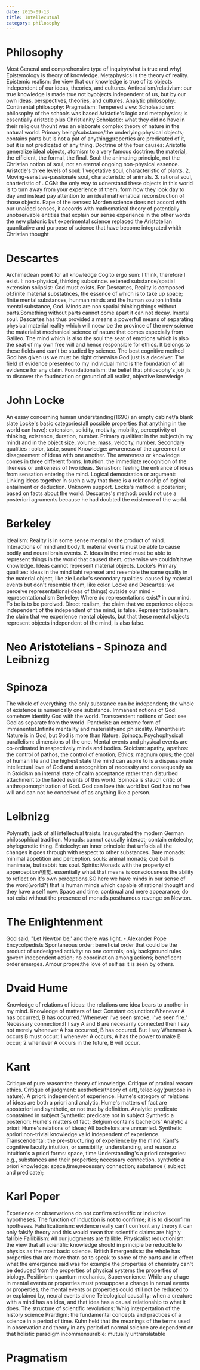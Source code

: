 ```yaml
---
date: 2015-09-13
title: Intellecutual
category: philosophy
---
```


# Philosophy
Most General and comprehensive type of inquiry(what is true and why)
Epistemology is theory of knowledge.
Metaphysics is the theory of reality.
Epistemic realism: the view that our knowledge is true of its objects independent of our ideas, theories, and cultures.
Antirealism/relativism: our true knowledge is made true not byobjects independent of us, but by our own ideas, perspectives, theories, and cultures.
Analytic philosophy:
Continental philosophy:
Pragmatism:
Tempered view:
Scholasticism: philosophy of the schools was based Aristotle's logic and metaphysics; is essentially aristotle plus Christianity
Scholastic: what they did no have in their religious thouht was an elaborate complex theory of nature in the natural world.
Primary being/substance/the underlying:physical objects; contains parts but is not a pat of anything;properties are predicated of it, but it is not predicated of any thing.
Doctrine of the four causes: Aristotle generalize ideal objects, atomism to a very famous doctrine: the material, the efficient, the formal, the final.
Soul: the animating principle, not the Christian notion of soul, not an eternal ongoing non-physical essence.
Aristotle's three levels of soul: 1 vegetative soul, characteristic of plants. 2. Moving-senstive-passionate soul, characteristic of animals. 3. rational soul, charteristic of .
CGN: the only way to udnerstand these objects in this world is to turn away from your experience of them, form how they look day to day and instead pay attention to an ideal mathematical reconstruction of those objects.
Rape of the senses: Morden science does not accord with our unaided senses, it accords with mathematical theory of potentially unobservable entities that explain our sense experience in the other words the new platonic but experimental science replaced the Aristotelian quanlitative and purpose of science that have become integrated whith Christian thought

# Descartes
Archimedean point for all knowledge
Cogito ergo sum: I think, therefore I exist.
I: non-physical, thinking subsatnce.
extened substance/spatial extension
solipsist:
God must exists.
For Descartes, Reality is composed of:finite material substatnces, the essence of which is to take up space; finite mental substances, hunman minds and the human soul;on infinite mental substance, God.
Minds are non spatial thinking things without parts.Something without parts cannot come apart it can not decay. Imortal soul.
Descartes has thus provided a means a powerfull means of separating physical material reality which will noew be the province of the new science the materialist mechanical science of nature that comes especially from Galileo. The mind which is also the soul the seat of emotions which is also the seat of my own free will and hence responsible for ethics. It belongs to these fields and can't be studied by science.
The best cognitive method God has given us we must be right otherwise God just is a deceiver.
The field of evidence presented to my individual mind is the foundation of all evidence for any claim.
Foundationalism: the belief that philosophy's job jis to discover the foudndation or ground of all realist, objective knowledge.

# John Locke
An essay concerning human understanding(1690)
an empty cabinet/a blank slate
Locke's basic categories(all possible properties that anything in the world can have): extension, solidity, motivity, mobility, perceptivity ot thinking, existence, duration, number.
Primary qualities: in the subject(in my mind) and in the object size, volume, mass, velocity, number.
Secondary qualities : color, taste, sound
Knowledge: awareness of the agreement or disagreement of ideas with one another.
The awareness or knowledge comes in three different forms.
Intuition: the immediate recognition of the likenees or unlikeness of two ideas.
Senastion: feeling the entrance of ideas from sensation entering the mind.
Logical demostration or argument: Linking ideas together in such a way that there is a relationship of logical entailment or deduction.
 Unknown support.
Locke's method: a posteriori; based on facts about the world.
Descartes's method: could not use a posteriori agruments because he had doubted the existence of the world.

# Berkeley
Idealism: Reality is in some sense mental or the product of mind.
Interactions of mind and body:1. material events must be able to cause bodily and neural brain events. 2. Ideas in the mind must be able to represent things in the world that caused them; otherwise we couldn't have knowledge.
Ideas cannot represent material objects.
Locke's Primary quailites: ideas in the mind taht represet and resemble the same quality in the material object, like zie
Locke's secondary qualities: caused by material events but don't resemble them, like color.
Locke and Descartes: we perceive representations(ideas of things) outside our mind - representationalism
Berkeley: Where do representations exist? in our mind.
To be is to be percived.
Direct realism, the claim that we experience objects independent of the independent of the mind, is false.
Representationalism, the claim that we experience mental objects, but that these mental objects represent objects independent of the mind, is also false.

# Neo Aristotelians - Spinoza and Leibnizg
# Spinoza
The whole of everything: the only substance can be independent; the whole of existence is numerically one substance.
Immanent notions of God: somehow identify God with the world.
Transcendent notitons of God: see God as separate from the world.
Pantheist: an extreme form of immanentist.Infinite mentality and materialityand phisicality.
Panentheist: Nature is in God, but God is more than Nature. Spinoza.
Psychophysical parallelism: dimensions of the one. Mental events and physical events are co-ordinated in respectively minds and bodies.
Stoicism: apathy, apathos: the control of pathos, the control of emotion;
Ethics: magnum opus; the goal of human life and the highest state the mind can aspire to is a dispassionate intellectual love of God and a recognition of necessity and consequently as in Stoicism an internal state of calm acceptance rather than disturbed attachment to the faded events of this world. Spinoza is stauch critic of anthropomorphization of God. God can love this world but God has no free will and can not be conceived of as anything like a person.

# Leibnizg 
Polymath, jack of all intellectual traists. Inaugurated the modern German philosophical tradition.
Monads: cannot causally interact; contain entelechy; phylogenetic thing.
Entelechy: an inner principle that unfolds all the changes it goes through with respect to other substances.
Bare monads: minimal appetition and perception.
souls: animal monads; cue ball is inanimate, but rabbit has soul.
Spirits: Monads with the property of apperception/统觉. essentially whtat that means is consciousness the ability to reflect on it's own perceptions.SO here we have minds in our sense of the word(world?) that is human minds which capable of rational thought and they have a self now.
Space and time: continual and mere appearance; do not exist without the presence of monads.posthumous revenge on Newton.

# The Enlightenment
God said, "Let Newton be,' and there was light. - Alexander Pope
Encycolpedists
Spontaneous order: beneficial order that could be the product of undesigned activity: no one controls; only background rules govern independent action; no coordination among actions; beneficent order emerges.
Amour propre:the love of self as it is seen by others.

# Dvaid Hume
Knowledge of relations of ideas: the relations one idea bears to another in my mind.
Knowledge of matters of fact
Constant cojunction:Whenever A has occurred, B has occurred."Whenever I've seen smoke, I've seen fire."
Necessary connection:If I say A and B are necesarily connected then I say not merely whenever A hsa occurred, B has occured. But I say Whenever A occurs B must occur: 1 whenever A occurs, A has the power to make B occur; 2 whenever A occurs in the future, B will occur.


# Kant
Critique of pure reason:the theory of knowledge.
Critique of pratical reason: ethics.
Critique of judgment: aesthetics(theory of art), teleology(purpose in nature).
A priori: independent of experience.
Hume's category of relations of ideas are both a priori and analytic.
Hume's matters of fact are aposteriori and synthetic, or not true by definition.
Analytic: predicate conatained in subject
Synthetic: predicate not in subject
Synthetic a posteriori: Hume's matters of fact; Belgium contains bachelors'
Analytic a priori: Hume's relations of ideas; All bachelors are unmarried.
Synthetic apriori:non-trivial knowledge valid independent of experience.
Transcendental: the pre-structuring of experience by the mind.
Kant's cognitive faculty:intuition, or sensibility, understanding, and reason.o
Intuition's a priori forms: space, time
Understanding's a priori categories: e.g., substances and their properties; necessary connection.
synthetic a priori knowledge: space,time;necessary connection; substance ( subject and predicate);


# Karl Poper
Experience or observations do not confirm scientific or inductive hypotheses. The function of induction is not to confirme; it is to disconfirm hpotheses.
Falsificationism: evidence really can't confront any theory it can only falsify theory and this would mean that scientific claims are highly fallible
Fallibilism: All our judgments are fallible.
Physicalist reductionism: the view that all scientific knowledge should in principle be reducible to physics as the most basic science.
British Emergentists: the whole has properties that are more thatn so to speak to some of the parts and in effect what the emergence said was for example the properties of chemistry can't be deduced from the properties of physical systems the properties of biology.
Positivism: quantum mechanics,
Supervenience: While any chage in mental events or properties must presuppose a change in nerual events or properties, the mental events or properties could still not be reduced to or explained by, neural events alone
Teleological causality: when a creature with a mind has an idea, and that idea has a causal relationship to what it does.
The structure of scientific revolutions: Whig interpertation of the history science 
Prardigm: the fundamental concepts and practices of a science in a period of time.
Kuhn held that the meanings of the terms used in observation and theory in any period of normal science are dependent on that holistic paradigm
incommensurable: mutually untranslatable

# Pragmatism


















